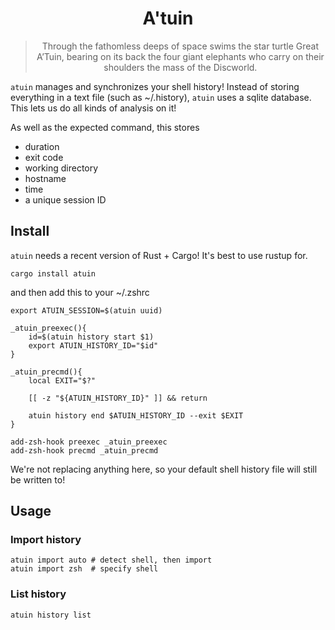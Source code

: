 <h1 align="center">
  A'tuin
</h1>
<blockquote align="center">
  Through the fathomless deeps of space swims the star turtle Great A’Tuin, bearing on its back the four giant elephants who carry on their shoulders the mass of the Discworld.
 </blockquote>
 
`atuin` manages and synchronizes your shell history! Instead of storing 
everything in a text file (such as ~/.history), `atuin` uses a sqlite database.
This lets us do all kinds of analysis on it!

As well as the expected command, this stores

- duration
- exit code
- working directory
- hostname
- time
- a unique session ID

## Install

`atuin` needs a recent version of Rust + Cargo! It's best to use rustup for.

```
cargo install atuin
```

and then add this to your ~/.zshrc

```
export ATUIN_SESSION=$(atuin uuid)

_atuin_preexec(){
	id=$(atuin history start $1)
	export ATUIN_HISTORY_ID="$id"
}

_atuin_precmd(){
	local EXIT="$?"

	[[ -z "${ATUIN_HISTORY_ID}" ]] && return

	atuin history end $ATUIN_HISTORY_ID --exit $EXIT
}

add-zsh-hook preexec _atuin_preexec
add-zsh-hook precmd _atuin_precmd
```

We're not replacing anything here, so your default shell history file will still
be written to!

## Usage

### Import history

```
atuin import auto # detect shell, then import
atuin import zsh  # specify shell
```

### List history

```
atuin history list
```
